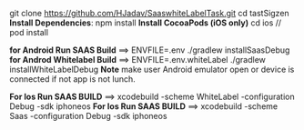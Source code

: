 git clone https://github.com/HJadav/SaaswhiteLabelTask.git
cd tastSigzen
**Install Dependencies**: npm install
**Install CocoaPods (iOS only)** cd ios // pod install


**for Android Run SAAS Build** ==> ENVFILE=.env ./gradlew installSaasDebug
**for Androd Whitelabel Build** ==> ENVFILE=.env.whiteLabel ./gradlew installWhiteLabelDebug
**Note** make user Android emulator open or device is connected if not app is not lunch.

**For Ios Run SAAS BUILD**   ==> xcodebuild -scheme WhiteLabel -configuration Debug -sdk iphoneos
**For Ios Run SAAS BUILD**   ==> xcodebuild -scheme Saas -configuration Debug -sdk iphoneos




